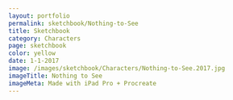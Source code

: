 ```yaml
---
layout: portfolio
permalink: sketchbook/Nothing-to-See
title: Sketchbook
category: Characters
page: sketchbook
color: yellow
date: 1-1-2017
image: /images/sketchbook/Characters/Nothing-to-See.2017.jpg
imageTitle: Nothing to See
imageMeta: Made with iPad Pro + Procreate
---
```

